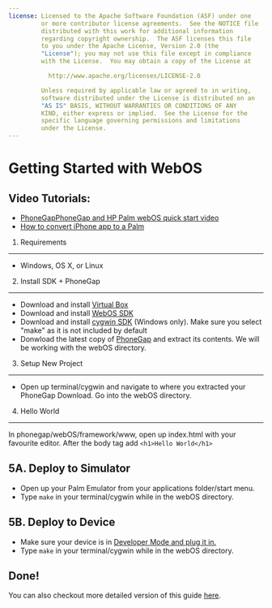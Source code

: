 ```yaml
---
license: Licensed to the Apache Software Foundation (ASF) under one
         or more contributor license agreements.  See the NOTICE file
         distributed with this work for additional information
         regarding copyright ownership.  The ASF licenses this file
         to you under the Apache License, Version 2.0 (the
         "License"); you may not use this file except in compliance
         with the License.  You may obtain a copy of the License at

           http://www.apache.org/licenses/LICENSE-2.0

         Unless required by applicable law or agreed to in writing,
         software distributed under the License is distributed on an
         "AS IS" BASIS, WITHOUT WARRANTIES OR CONDITIONS OF ANY
         KIND, either express or implied.  See the License for the
         specific language governing permissions and limitations
         under the License.
---
```


Getting Started with WebOS
==========================


Video Tutorials:
----------------

- [PhoneGapPhoneGap and HP Palm webOS quick start video](http://www.youtube.com/v/XEnAUbDRZfw?autoplay=1)
- [How to convert iPhone app to a Palm](http://www.youtube.com/v/wWoJfQw79XI?autoplay=1)


1. Requirements
---------------

- Windows, OS X, or Linux


2. Install SDK + PhoneGap
----------------------------

- Download and install [Virtual Box](http://www.virtualbox.org/)
- Download and install [WebOS SDK](http://developer.palm.com/index.php?option=com_content&view=article&layout=page&id=1788&Itemid=321/)
- Download and install [cygwin SDK](http://developer.palm.com/index.php?option=com_content&amp;view=article&amp;layout=page&amp;id=1788&amp;Itemid=321)  (Windows only). Make sure you select "make" as it is not included by default
- Donwload the latest copy of [PhoneGap](http://phonegap.com/download) and extract its contents. We will be working with the webOS directory.


 
3. Setup New Project
--------------------

- Open up terminal/cygwin and navigate to where you extracted your PhoneGap Download. Go into the webOS directory.


4. Hello World
--------------

In phonegap/webOS/framework/www, open up index.html with your favourite editor. After the body tag add `<h1>Hello World</h1>`


5A. Deploy to Simulator
-----------------------

- Open up your Palm Emulator from your applications folder/start menu.
- Type `make` in your terminal/cygwin while in the webOS directory.


5B. Deploy to Device
--------------------

- Make sure your device is in [Developer Mode and plug it in.](http://developer.palm.com/index.php?option=com_content&amp;view=article&amp;id=1552&amp;Itemid=59#dev_mode)
- Type `make` in your terminal/cygwin while in the webOS directory.
       

Done!
-----

You can also checkout more detailed version of this guide [here](http://wiki.phonegap.com/w/page/16494781/Getting-Started-with-PhoneGap-webOS).

